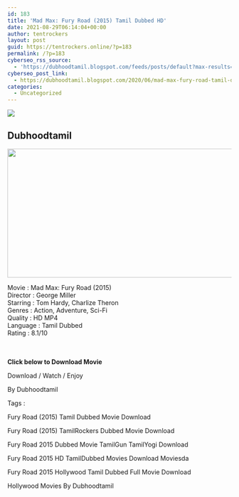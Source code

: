 ```yaml
---
id: 183
title: 'Mad Max: Fury Road (2015) Tamil Dubbed HD'
date: 2021-08-29T06:14:04+00:00
author: tentrockers
layout: post
guid: https://tentrockers.online/?p=183
permalink: /?p=183
cyberseo_rss_source:
  - 'https://dubhoodtamil.blogspot.com/feeds/posts/default?max-results=150&start-index=301'
cyberseo_post_link:
  - https://dubhoodtamil.blogspot.com/2020/06/mad-max-fury-road-tamil-dubbed-hd.html
categories:
  - Uncategorized
---
```

<div class="media_block">
  <img src="https://1.bp.blogspot.com/-GzYOo8E7-As/XtdLHZN805I/AAAAAAAABVw/pai3qeUakZIJW0OpIvPhTXMLVG-fONbfwCNcBGAsYHQ/s72-c/mad_max_fury_road_wide2.jpg" class="media_thumbnail" />
</div>

<div dir="ltr" trbidi="on" readability="23.055555555556">
  <h2>
    <span>Dubhoodtamil</span>
  </h2>
  
  <div class="separator">
    <a href="https://1.bp.blogspot.com/-GzYOo8E7-As/XtdLHZN805I/AAAAAAAABVw/pai3qeUakZIJW0OpIvPhTXMLVG-fONbfwCNcBGAsYHQ/s1600/mad_max_fury_road_wide2.jpg" imageanchor="1"><img loading="lazy" border="0" data-original-height="688" data-original-width="1500" height="290" src="https://1.bp.blogspot.com/-GzYOo8E7-As/XtdLHZN805I/AAAAAAAABVw/pai3qeUakZIJW0OpIvPhTXMLVG-fONbfwCNcBGAsYHQ/s640/mad_max_fury_road_wide2.jpg" width="640" /></a>
  </div>
  
  <p>
    <span>Movie<span> </span>:<span> </span>Mad Max: Fury Road (2015)</span><br /><span>Director<span> </span>:<span> </span>George Miller</span><br /><span>Starring<span> </span>:<span> </span>Tom Hardy, Charlize Theron</span><br /><span>Genres<span> </span>:<span> </span>Action, Adventure, Sci-Fi</span><br /><span>Quality<span> </span>:<span> </span>HD MP4</span><br /><span>Language<span> </span>:<span> </span>Tamil Dubbed</span><br /><span>Rating<span> </span>:<span> </span>8.1/10</span><br /><span><br /></span><br />
  </p>
  
  <p>
    <span><b>Click below to Download Movie</b></span>
  </p>
  
  <p>
    <span>Download / Watch / Enjoy</span>
  </p>
  
  <p>
    <span>By Dubhoodtamil</span>
  </p>
  
  <p>
    <span>Tags :</span>
  </p>
  
  <p>
    <span>Fury Road (2015) Tamil Dubbed Movie Download</span>
  </p>
  
  <p>
    <span>Fury Road (2015) TamilRockers Dubbed Movie Download</span>
  </p>
  
  <p>
    <span>Fury Road 2015 Dubbed Movie TamilGun TamilYogi Download</span>
  </p>
  
  <p>
    <span>Fury Road 2015 HD TamilDubbed Movies Download Moviesda</span>
  </p>
  
  <p>
    <span>Fury Road 2015 Hollywood Tamil Dubbed Full Movie Download</span>
  </p>
  
  <p>
    <span>Hollywood Movies By Dubhoodtamil</span>
  </p></p>
</div>